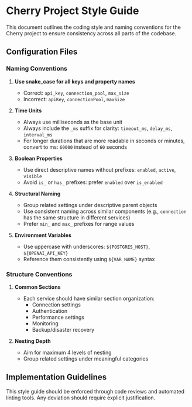 # Cherry Project Style Guide

This document outlines the coding style and naming conventions for the Cherry project to ensure consistency across all parts of the codebase.

## Configuration Files

### Naming Conventions

1. **Use snake_case for all keys and property names**
   - Correct: `api_key`, `connection_pool`, `max_size`
   - Incorrect: `apiKey`, `connectionPool`, `maxSize`

2. **Time Units**
   - Always use milliseconds as the base unit
   - Always include the `_ms` suffix for clarity: `timeout_ms`, `delay_ms`, `interval_ms`
   - For longer durations that are more readable in seconds or minutes, convert to ms: `60000` instead of `60` seconds

3. **Boolean Properties**
   - Use direct descriptive names without prefixes: `enabled`, `active`, `visible`
   - Avoid `is_` or `has_` prefixes: prefer `enabled` over `is_enabled`

4. **Structural Naming**
   - Group related settings under descriptive parent objects
   - Use consistent naming across similar components (e.g., `connection` has the same structure in different services)
   - Prefer `min_` and `max_` prefixes for range values

5. **Environment Variables**
   - Use uppercase with underscores: `${POSTGRES_HOST}`, `${OPENAI_API_KEY}`
   - Reference them consistently using `${VAR_NAME}` syntax

### Structure Conventions

1. **Common Sections**
   - Each service should have similar section organization:
     - Connection settings
     - Authentication
     - Performance settings
     - Monitoring
     - Backup/disaster recovery

2. **Nesting Depth**
   - Aim for maximum 4 levels of nesting
   - Group related settings under meaningful categories

## Implementation Guidelines

This style guide should be enforced through code reviews and automated linting tools. Any deviation should require explicit justification.
